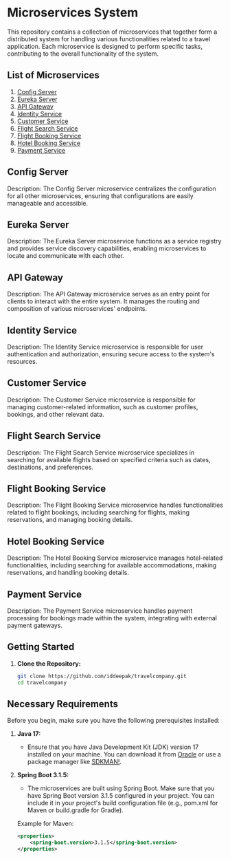 # Microservices System

This repository contains a collection of microservices that together form a distributed system for handling various functionalities related to a travel application. Each microservice is designed to perform specific tasks, contributing to the overall functionality of the system.

## List of Microservices

1. [Config Server](#config-server)
2. [Eureka Server](#eureka-server)
3. [API Gateway](#api-gateway)
4. [Identity Service](#identity-service)
5. [Customer Service](#customer-service)
6. [Flight Search Service](#flight-search-service)
7. [Flight Booking Service](#flight-booking-service)
8. [Hotel Booking Service](#hotel-booking-service)
9. [Payment Service](#payment-service)


## Config Server

Description: The Config Server microservice centralizes the configuration for all other microservices, ensuring that configurations are easily manageable and accessible.

## Eureka Server

Description: The Eureka Server microservice functions as a service registry and provides service discovery capabilities, enabling microservices to locate and communicate with each other.

## API Gateway

Description: The API Gateway microservice serves as an entry point for clients to interact with the entire system. It manages the routing and composition of various microservices' endpoints.

## Identity Service

Description: The Identity Service microservice is responsible for user authentication and authorization, ensuring secure access to the system's resources.

## Customer Service

Description: The Customer Service microservice is responsible for managing customer-related information, such as customer profiles, bookings, and other relevant data.

## Flight Search Service

Description: The Flight Search Service microservice specializes in searching for available flights based on specified criteria such as dates, destinations, and preferences.

## Flight Booking Service

Description: The Flight Booking Service microservice handles functionalities related to flight bookings, including searching for flights, making reservations, and managing booking details.

## Hotel Booking Service

Description: The Hotel Booking Service microservice manages hotel-related functionalities, including searching for available accommodations, making reservations, and handling booking details.

## Payment Service

Description: The Payment Service microservice handles payment processing for bookings made within the system, integrating with external payment gateways.

## Getting Started

1. **Clone the Repository:**
   ```bash
   git clone https://github.com/iddeepak/travelcompany.git
   cd travelcompany
## Necessary Requirements

Before you begin, make sure you have the following prerequisites installed:

1. **Java 17:**
   - Ensure that you have Java Development Kit (JDK) version 17 installed on your machine. You can download it from [Oracle](https://www.oracle.com/java/technologies/javase-jdk17-downloads.html) or use a package manager like [SDKMAN!](https://sdkman.io/).

2. **Spring Boot 3.1.5:**
   - The microservices are built using Spring Boot. Make sure that you have Spring Boot version 3.1.5 configured in your project. You can include it in your project's build configuration file (e.g., pom.xml for Maven or build.gradle for Gradle).

   Example for Maven:

   ```xml
   <properties>
       <spring-boot.version>3.1.5</spring-boot.version>
   </properties>